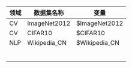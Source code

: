 | 领域  | 数据集名称        | 变量            |
|-----|--------------|---------------|
| CV  | ImageNet2012 | $ImageNet2012 |
| CV  | CIFAR10      | $CIFAR10      |
| NLP | Wikipedia_CN | $Wikipedia_CN |
|     |              |               |
|     |              |               |
|     |              |               |
|     |              |               |
|     |              |               |
|     |              |               |
